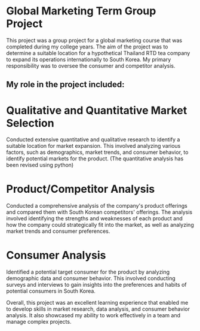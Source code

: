 # Global Marketing Term Group Project

This project was a group project for a global marketing course that was completed during my college years. The aim of the project was to determine a suitable location for a hypothetical Thailand RTD tea company to expand its operations internationally to South Korea. My primary responsibility was to oversee the consumer and competitor analysis.

## My role in the project included:

# Qualitative and Quantitative Market Selection
Conducted extensive quantitative and qualitative research to identify a suitable location for market expansion. This involved analyzing various factors, such as demographics, market trends, and consumer behavior, to identify potential markets for the product. (The quantitative analysis has been revised using python) 

# Product/Competitor Analysis
Conducted a comprehensive analysis of the company's product offerings and compared them with South Korean competitors' offerings. The analysis involved identifying the strengths and weaknesses of each product and how the company could strategically fit into the market, as well as analyzing market trends and consumer preferences.

# Consumer Analysis
Identified a potential target consumer for the product by analyzing demographic data and consumer behavior. This involved conducting surveys and interviews to gain insights into the preferences and habits of potential consumers in South Korea.

Overall, this project was an excellent learning experience that enabled me to develop skills in market research, data analysis, and consumer behavior analysis. It also showcased my ability to work effectively in a team and manage complex projects.
